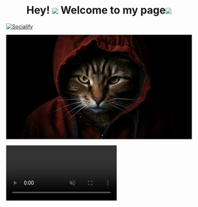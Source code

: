 
<h1 align="center">Hey! <img src="https://media.tenor.com/C84C_fqg7Y0AAAAj/pedro-dancing-racoon.gif" width="50"/> Welcome to my page<img src="https://emojis.slackmojis.com/emojis/images/1531849430/4246/blob-sunglasses.gif?1531849430" width="50"/></h1>

<!-- SOCIALIFY_START -->
[![Socialify](https://socialify.git.ci/MamonovEvgeniy/MamonovEvgeniy/image?description=1&font=Rokkitt&pattern=Brick%20Wall&theme=Dark&custom_description=%F0%9F%92%BE%20Old-school%20coder%20%282016-02-24%29%0A3338%20days%20of%20commits%2C%20coffee%20%26%20magic%20%E2%98%95%F0%9F%92%BB%0A%2B5%20karma%20%28helping%20external%20projects%29)](https://github.com/MamonovEvgeniy/MamonovEvgeniy)
<!-- SOCIALIFY_END -->

![Intro](https://raw.githubusercontent.com/MamonovEvgeniy/media-assets/main/video/intro3.gif)

<video src="https://raw.githubusercontent.com/MamonovEvgeniy/media-assets/main/video/intro.mp4" 
       controls autoplay loop muted width="300">
</video>
